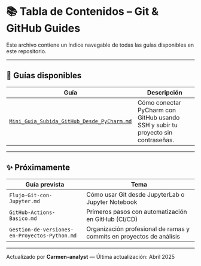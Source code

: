 
# 📚 Tabla de Contenidos – Git & GitHub Guides

Este archivo contiene un índice navegable de todas las guías disponibles en este repositorio.

---

## 📂 Guías disponibles

| Guía                                       | Descripción                                                                  |
|-------------------------------------------|------------------------------------------------------------------------------|
| [`Mini_Guia_Subida_GitHub_Desde_PyCharm.md`](Mini_Guia_Subida_GitHub_Desde_PyCharm.md) | Cómo conectar PyCharm con GitHub usando SSH y subir tu proyecto sin contraseñas. |

---

## ✨ Próximamente

| Guía prevista                             | Tema                                                                 |
|-------------------------------------------|----------------------------------------------------------------------|
| `Flujo-Git-con-Jupyter.md`                | Cómo usar Git desde JupyterLab o Jupyter Notebook                    |
| `GitHub-Actions-Basico.md`                | Primeros pasos con automatización en GitHub (CI/CD)                 |
| `Gestion-de-versiones-en-Proyectos-Python.md` | Organización profesional de ramas y commits en proyectos de análisis |

---

Actualizado por **Carmen-analyst** — Última actualización: Abril 2025
